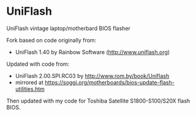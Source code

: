 # UniFlash
UniFlash vintage laptop/motherbard BIOS flasher

Fork based on code originally from:<br>
- UniFlash 1.40 by Rainbow Software (http://www.uniflash.org)<br>

Updated with code from:<br>
-  UniFlash 2.00.SPI.RC03 by http://www.rom.by/book/Uniflash<br>
-  mirrored at https://soggi.org/motherboards/bios-update-flash-utilities.htm<br>

Then updated with my code for Toshiba Satellite S1800-S100/S20X flash BIOS.
